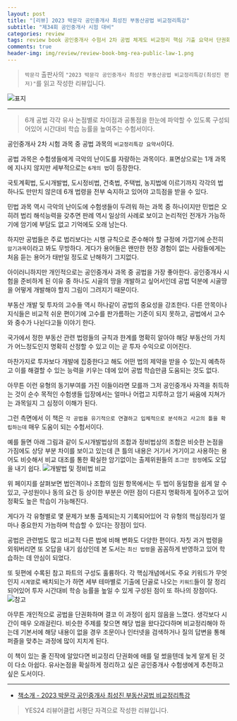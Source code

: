 ```yaml
---  
layout: post  
title: "[리뷰] 2023 박문각 공인중개사 최성진 부동산공법 비교정리특강"  
subtitle: "제34회 공인중개사 시험 대비"  
categories: review  
tags: review book 공인중개사 수험서 2차 공법 체계도 비교정리 핵심 기출 요약서 단권화 단기간 고득점 적중률    
comments: true  
header-img: img/review/review-book-bmg-rea-public-law-1.png
---  
```

  
> `박문각` 출판사의 `"2023 박문각 공인중개사 최성진 부동산공법 비교정리특강(최성진 편저)"`를 읽고 작성한 리뷰입니다.  

![표지](https://theorydb.github.io/assets/img/review/review-book-bmg-rea-public-law-1.png)  

---

> 6개 공법 각각 유사 논점별로 차이점과 공통점을 한눈에 파악할 수 있도록 구성되어있어 시간대비 학습 능률을 높여주는 수험서이다.

공인중개사 2차 시험 과목 중 공법 과목의 `비교정리특강 요약서`이다.

공법 과목은 수험생들에게 극악의 난이도를 자랑하는 과목이다. 표면상으로는 1개 과목에 지나지 않지만 세부적으로는 `6개의 법`이 등장한다. 

국토계획법, 도시개발법, 도시정비법, 건축법, 주택법, 농지법에 이르기까지 각각의 법 하나도 만만치 않은데 6개 법령을 전부 숙지하고 있어야 고득점을 받을 수 있다. 

민법 과목 역시 극악의 난이도에 수험생들이 두려워 하는 과목 중 하나이지만 민법은 오히려 법리 해석능력을 갖추면 판례 역시 일상의 사례로 보이고 논리적인 전개가 가능하기에 암기에 부담도 없고 기억에도 오래 남는다. 

하지만 공법들은 주로 법리보다는 시행 규칙으로 준수해야 할 규정에 가깝기에 순전히 `암기과목`이라고 봐도 무방하다. 게다가 용어들은 왠만한 현장 경험이 없는 사람들에게는 처음 듣는 용어가 태반일 정도로 난해하기 그지없다.

아이러니하지만 개인적으로는 공인중개사 과목 중 공법을 가장 좋아한다. 공인중개사 시험을 준비하게 된 이유 중 하나도 시골의 땅을 개발하고 싶어서인데 공법 덕분에 시골땅을 어떻게 개발해야 할지 그림이 그려지기 때문이다. 

부동산 개발 및 투자의 고수들 역시 하나같이 공법의 중요성을 강조한다. 다른 안목이나 지식들은 비교적 쉬운 편이기에 고수를 판가름하는 기준이 되지 못하고, 공법에서 고수와 중수가 나뉜다고들 이야기 한다. 

국가에서 정한 부동산 관련 법령들의 규칙과 한계를 명확히 알아야 해당 부동산의 가치가 어느정도인지 명확히 산정할 수 있고 이는 곧 투자 수익으로 이어진다. 

마찬가지로 투자보다 개발에 집중한다고 해도 어떤 법의 제약을 받을 수 있는지 예측하고 이를 해결할 수 있는 능력을 키우는 데에 있어 공법 학습만큼 도움되는 것도 없다.

아무튼 이런 유형의 동기부여를 가진 이들이라면 모를까 그저 공인중개사 자격을 취득하는 것이 순수 목적인 수험생들 입장에서는 얼마나 어렵고 지루하고 암기 싸움에 지쳐가는 과목일지 그 심정이 이해가 된다. 

그런 측면에서 이 책은 `각 공법을 유기적으로 연결하고 입체적으로 분석하고 사고의 틀을 확립하는데` 매우 도움이 되는 수험서이다. 

예를 들면 아래 그림과 같이 도시개발법상의 조합과 정비법상의 조합은 비슷한 논점을 가짐에도 상당 부분 차이를 보이고 있는데 큰 틀의 내용은 거기서 거기이고 사용하는 용어도 비슷해서 비교 대조를 통한 확실한 암기없이는 출제위원들의 `조그만 함정`에도 오답을 내기 쉽다.
![개발법 및 정비법 비교](https://theorydb.github.io/assets/img/review/review-book-bmg-rea-public-law-2.png)  

위 페이지를 살펴보면 법인격이나 조합의 임원 항목에서는 두 법이 동일함을 쉽게 알 수 있고, 구성원이나 동의 요건 등 상이한 부분은 어떤 점이 다른지 명확하게 짚어주고 있어 정확도 높은 학습이 가능해진다.

게다가 각 유형별로 몇 문제가 보통 출제되는지 기록되어있어 각 유형의 핵심정리가 얼마나 중요한지 가늠하며 학습할 수 있다는 장점이 있다.

공법은 관련법도 많고 비교적 다른 법에 비해 변화도 다양한 편이다. 자칫 과거 법령을 외워버리면 또 오답을 내기 쉽상인데 본 도서는 `최신 법령`을 꼼꼼하게 반영하고 있어 학습하는 데 안심이 되었다.

또 뒷편에 수록된 참고 파트의 구성도 훌륭하다. 각 핵심개념에서도 주요 키워드가 무엇인지 `시계열`로 배치되는가 하면 세부 테마별로 기출에 단골로 나오는 `키워드`들이 잘 정리되어있어 투자 시간대비 학승 능률을 높일 수 있게 구성된 점이 또 하나의 장점이다.
![참고](https://theorydb.github.io/assets/img/review/review-book-bmg-rea-public-law-3.png)  

아무튼 개인적으로 공법을 단권화하며 결코 이 과정이 쉽지 않음을 느꼈다. 생각보다 시간이 매우 오래걸린다. 비슷한 주제를 찾으면 해당 법을 왔다갔다하며 비교정리해야 하는데 기본서에 해당 내용이 없을 경우 조문이나 인터넷을 검색하거나 질의 답변을 통해 퍼즐을 맞추는 과정에 많이 지치게 된다. 

이 책이 있는 줄 진작에 알았다면 비교정리 단권화에 애를 덜 썼을텐데 늦게 알게 된 것이 다소 아쉽다. 유사논점을 확실하게 정리하고 싶은 공인중개사 수험생에게 추천하고 싶은 도서이다.

---

* [책소개 - 2023 박문각 공인중개사 최성진 부동산공법 비교정리특강](https://www.yes24.com/Product/Goods/118978557)

> YES24 리뷰어클럽 서평단 자격으로 작성한 리뷰입니다.